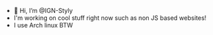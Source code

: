 
- 👋 Hi, I’m @IGN-Styly
- I'm working on cool stuff right now such as non JS based websites!
- I use Arch linux BTW
